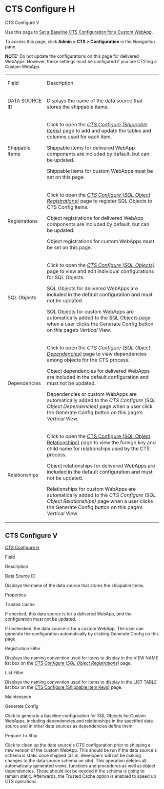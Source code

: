 # <span id="CTS_Configure_H">CTS Configure H</span>

[](#CTS)

CTS Configure V

<div class="use">

Use this page to [Set a Baseline CTS Configuration for a Custom
WebApp](../Use_Cases/Set%20a%20Baseline%20CTS%20Configuration%20for%20a%20Custom%20WebApp.htm).

</div>

To access this page, click **Admin \> CTS \> Configuration** in the
*Navigation* pane.

**NOTE:** Do not update the configurations on this page for delivered
WebApps. However, these settings must be configured if you are CTS’ing a
Custom WebApp.

<table>
<tbody>
<tr class="odd">
<td><p>Field</p></td>
<td><p>Description</p></td>
</tr>
<tr class="even">
<td><p>DATA SOURCE ID</p></td>
<td><p>Displays the name of the data source that stores the shippable items.</p></td>
</tr>
<tr class="odd">
<td><p>Shippable Items</p></td>
<td><p>Click to open the <em><a href="CTS%20Configure%20Shippable%20Items.htm">CTS Configure (Shippable Items)</a></em> page to add and update the tables and columns used for each item.</p>
<p>Shippable items for delivered WebApp components are included by default, but can be updated.</p>
<p>Shippable items for custom WebApps must be set on this page.</p></td>
</tr>
<tr class="even">
<td><p>Registrations</p></td>
<td><p>Click to open the <em><a href="CTS%20Configure%20SQL%20Object%20Registrations.htm">CTS Configure (SQL Object Registrations)</a></em> page to register SQL Objects to CTS Config items.</p>
<p>Object registrations for delivered WebApp components are included by default, but can be updated.</p>
<p>Object registrations for custom WebApps must be set on this page.</p></td>
</tr>
<tr class="odd">
<td><p>SQL Objects</p></td>
<td><p>Click to open the <em><a href="CTS%20Configure%20SQL%20Objects.htm">CTS Configure (SQL Objects)</a></em> page to view and edit individual configurations for SQL Objects.</p>
<p>SQL Objects for delivered WebApps are included in the default configuration and must not be updated.</p>
<p>SQL Objects for custom WebApps are automatically added to the SQL Objects page when a user clicks the Generate Config button on this page’s <em>Vertical</em> View.</p></td>
</tr>
<tr class="even">
<td><p>Dependencies</p></td>
<td><p>Click to open the <em><a href="CTS%20Configure%20SQL%20Object%20Dependencies.htm">CTS Configure (SQL Object Dependencies)</a></em> page to view dependencies among objects for the CTS process.</p>
<p>Object dependencies for delivered WebApps are included in the default configuration and must not be updated.</p>
<p>Dependencies or custom WebApps are automatically added to the <em>CTS Configure (SQL Object Dependencies)</em> page when a user click the Generate Config button on this page’s <em>Vertical</em> View.</p></td>
</tr>
<tr class="odd">
<td><p>Relationships</p></td>
<td><p>Click to open the <a href="CTS%20Configure%20SQL%20Object%20Relationships.htm">CTS Configure (SQL Object Relationships)</a> <em></em> page to view the foreign key and child name for relationships used by the CTS process.</p>
<p>Object relationships for delivered WebApps are included in the default configuration and must not be updated.</p>
<p>Relationships for custom WebApps are automatically added to the <em>CTS Configure (SQL Object Relationships)</em> page when a user clicks the Generate Config button on this page’s <em>Vertical</em> View.</p></td>
</tr>
</tbody>
</table>

## <span id="CTS"></span>CTS Configure V

[CTS Configure H](#CTS_Configure_H)

Field

Description

Data Source ID

Displays the name of the data source that stores the shippable items.

Properties

Trusted Cache

If checked, this data source is for a delivered WebApp, and the
configuration must not be updated.

If unchecked, the data source is for a custom WebApp. The user can
generate the configuration automatically by clicking Generate Config on
this page.

Registration Filter

Displays the naming convention used for items to display in the VIEW
NAME list box on the *[CTS Configure (SQL Object
Registrations)](CTS%20Configure%20SQL%20Object%20Registrations.htm)*
page.

List Filter

Displays the naming convention used for items to display in the LIST
TABLE list box on the [CTS Configure (Shippable Item
Keys)](CTS%20Configure%20Shippable%20Item%20Keys.htm) page.

Maintenance

Generate Config

Click to generate a baseline configuration for SQL Objects for Custom
WebApps, including dependencies and relationships in the specified data
source and in other data sources as dependencies define them.

Prepare To Ship

Click to clean up the data source's CTS configuration prior to shipping
a new version of the custom WebApp. This should be run if the data
source's schema is static once shipped (as in, developers will not be
making changes to the data source schema on site). This operation
deletes all automatically generated views, functions and procedures as
well as object dependencies. These should not be needed if the schema is
going to remain static. Afterwards, the Trusted Cache option is enabled
to speed up CTS operations.
